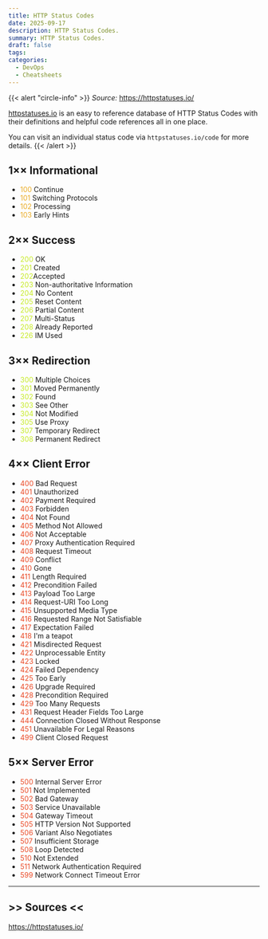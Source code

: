 ```yaml
---
title: HTTP Status Codes
date: 2025-09-17
description: HTTP Status Codes.
summary: HTTP Status Codes.
draft: false
tags:
categories:
  - DevOps
  - Cheatsheets
---
```

{{< alert "circle-info" >}}
_Source:_ https://httpstatuses.io/

[httpstatuses.io](https://httpstatuses.io/) is an easy to reference database of HTTP Status Codes with their definitions and helpful code references all in one place. 

You can visit an individual status code via `httpstatuses.io/code` for more details.
{{< /alert >}}
## 1×× Informational

- <font color=#EBAC25>100</font> Continue
- <font color=#EBAC25>101</font> Switching Protocols
- <font color=#EBAC25>102</font> Processing
- <font color=#EBAC25>103</font> Early Hints
## 2×× Success

- <font color=#C7EB25>200</font> OK
- <font color=#C7EB25>201</font> Created
- <font color=#C7EB25>202</font>Accepted
- <font color=#C7EB25>203</font> Non-authoritative Information
- <font color=#C7EB25>204</font> No Content
- <font color=#C7EB25>205</font> Reset Content
- <font color=#C7EB25>206</font> Partial Content
- <font color=#C7EB25>207</font> Multi-Status
- <font color=#C7EB25>208</font> Already Reported
- <font color=#C7EB25>226</font> IM Used
## 3×× Redirection

- <font color=#C7EB25>300</font> Multiple Choices
- <font color=#C7EB25>301</font> Moved Permanently
- <font color=#C7EB25></font><font color=#C7EB25>302</font> Found
- <font color=#C7EB25>303</font> See Other
- <font color=#C7EB25>304</font> Not Modified
- <font color=#C7EB25>305</font> Use Proxy
- <font color=#C7EB25>307</font> Temporary Redirect
- <font color=#C7EB25>308</font> Permanent Redirect

## 4×× Client Error

- <font color=#EB4925>400</font> Bad Request
- <font color=#EB4925>401</font> Unauthorized
- <font color=#EB4925>402</font> Payment Required
- <font color=#EB4925>403</font> Forbidden
- <font color=#EB4925>404</font> Not Found
- <font color=#EB4925>405</font> Method Not Allowed
- <font color=#EB4925>406</font> Not Acceptable
- <font color=#EB4925>407</font> Proxy Authentication Required
- <font color=#EB4925>408</font> Request Timeout
- <font color=#EB4925>409</font> Conflict
- <font color=#EB4925>410</font> Gone
- <font color=#EB4925>411</font> Length Required
- <font color=#EB4925>412</font> Precondition Failed
- <font color=#EB4925>413</font> Payload Too Large
- <font color=#EB4925>414</font> Request-URI Too Long
- <font color=#EB4925>415</font> Unsupported Media Type
- <font color=#EB4925>416</font> Requested Range Not Satisfiable
- <font color=#EB4925>417</font> Expectation Failed
- <font color=#EB4925>418</font> I'm a teapot
- <font color=#EB4925>421</font> Misdirected Request
- <font color=#EB4925>422</font> Unprocessable Entity
- <font color=#EB4925>423</font> Locked
- <font color=#EB4925>424</font> Failed Dependency
- <font color=#EB4925>425</font> Too Early
- <font color=#EB4925>426</font> Upgrade Required
- <font color=#EB4925>428</font> Precondition Required
- <font color=#EB4925>429</font> Too Many Requests
- <font color=#EB4925>431</font> Request Header Fields Too Large
- <font color=#EB4925>444</font> Connection Closed Without Response
- <font color=#EB4925>451</font> Unavailable For Legal Reasons
- <font color=#EB4925>499</font> Client Closed Request
## 5×× Server Error

- <font color=#EB4925>500</font> Internal Server Error
- <font color=#EB4925>501</font> Not Implemented
- <font color=#EB4925>502</font> Bad Gateway
- <font color=#EB4925>503</font> Service Unavailable
- <font color=#EB4925>504</font> Gateway Timeout
- <font color=#EB4925>505</font> HTTP Version Not Supported
- <font color=#EB4925>506</font> Variant Also Negotiates
- <font color=#EB4925>507</font> Insufficient Storage
- <font color=#EB4925>508</font> Loop Detected
- <font color=#EB4925>510</font> Not Extended
- <font color=#EB4925>511</font> Network Authentication Required
- <font color=#EB4925>599</font> Network Connect Timeout Error

---
## >> Sources <<

https://httpstatuses.io/
